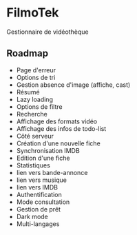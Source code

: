 # FilmoTek

Gestionnaire de vidéothèque

## Roadmap

- Page d'erreur
- Options de tri
- Gestion absence d'image (affiche, cast)
- Résumé
- Lazy loading
- Options de filtre
- Recherche
- Affichage des formats vidéo
- Affichage des infos de todo-list
- Côté serveur
- Création d'une nouvelle fiche
- Synchronisation IMDB
- Edition d'une fiche
- Statistiques
- lien vers bande-annonce
- lien vers musique
- lien vers IMDB
- Authentification
- Mode consultation
- Gestion de prêt
- Dark mode
- Multi-langages
